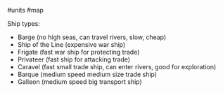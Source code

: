 #units #map

Ship types:
- Barge (no high seas, can travel rivers, slow, cheap)
- Ship of the Line (expensive war ship)
- Frigate (fast war ship for protecting trade)
- Privateer (fast ship for attacking trade)
- Caravel (fast small trade ship, can enter rivers, good for exploration)
- Barque (medium speed medium size trade ship)
- Galleon (medium speed big transport ship)
